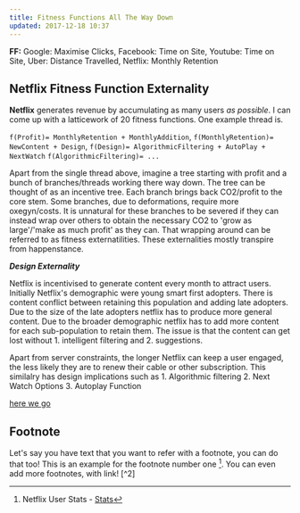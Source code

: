 ```yaml
---
title: Fitness Functions All The Way Down 
updated: 2017-12-18 10:37
---
```


**FF:** Google: Maximise Clicks, Facebook: Time on Site, Youtube: Time on Site, Uber: Distance Travelled, Netflix: Monthly Retention

## Netflix Fitness Function Externality 

**Netflix** generates revenue by accumulating as many users _as possible_. I can come up with a latticework of 20 <span title="This is a tooltip example">fitness functions</span>. One example thread is. 

`f(Profit)= MonthlyRetention + MonthlyAddition`, 
`f(MonthlyRetention)= NewContent + Design`, 
`f(Design)= AlgorithmicFiltering + AutoPlay + NextWatch`
`f(AlgorithmicFiltering)= ...`

Apart from the single thread above, imagine a tree starting with profit and a bunch of branches/threads working there way down. The tree can be thought of as an incentive tree. Each branch brings back CO2/profit to the core stem. Some branches, due to deformations, require more oxegyn/costs. It is unnatural for these branches to be severed if they can instead wrap over others to obtain the necessary CO2 to 'grow as large'/'make as much profit' as they can. That wrapping around can be referred to as fitness externatilities. These externalities mostly transpire from happenstance. 

**_Design Externality_**  

Netflix is incentivised to generate content every month to attract users. Initially Netflix's demographic were young smart first adopters. There is content conflict between retaining this population and adding late adopters. Due to the size of the late adopters netflix has to produce more general content. Due to the broader demographic netflix has to add more content for each sub-population to retain them. The issue is that the content can get lost without 1. intelligent filtering and 2. suggestions. 

Apart from server constraints, the longer Netflix can keep a user engaged, the less likely they are to renew their cable or other subscription. This similalry has design implications such as 1. Algorithmic filtering  2. Next Watch Options 3. Autoplay Function

[here we go](http://www.example.com) 

<div class="divider"></div>

## Footnote

Let's say you have text that you want to refer with a footnote, you can do that too! This is an example for the footnote number one [^1]. You can even add more footnotes, with link! [^2]

<div class="divider"></div>

[^1]: Netflix User Stats - [Stats](https://www.statista.com/statistics/250934/quarterly-number-of-netflix-streaming-subscribers-worldwide/)
[^1]: Netflix User Stats - [Stats](https://www.statista.com/statistics/250934/quarterly-number-of-netflix-streaming-subscribers-worldwide/)
[^1]: Netflix User Stats - [Stats](https://www.statista.com/statistics/250934/quarterly-number-of-netflix-streaming-subscribers-worldwide/)
[^1]: Netflix User Stats - [Stats](https://www.statista.com/statistics/250934/quarterly-number-of-netflix-streaming-subscribers-worldwide/)
[^1]: Netflix User Stats - [Stats](https://www.statista.com/statistics/250934/quarterly-number-of-netflix-streaming-subscribers-worldwide/)
[^1]: Netflix User Stats - [Stats](https://www.statista.com/statistics/250934/quarterly-number-of-netflix-streaming-subscribers-worldwide/)
[^1]: Netflix User Stats - [Stats](https://www.statista.com/statistics/250934/quarterly-number-of-netflix-streaming-subscribers-worldwide/)
[^1]: Netflix User Stats - [Stats](https://www.statista.com/statistics/250934/quarterly-number-of-netflix-streaming-subscribers-worldwide/)
[^1]: Netflix User Stats - [Stats](https://www.statista.com/statistics/250934/quarterly-number-of-netflix-streaming-subscribers-worldwide/)
[^1]: Netflix User Stats - [Stats](https://www.statista.com/statistics/250934/quarterly-number-of-netflix-streaming-subscribers-worldwide/)
[^1]: Netflix User Stats - [Stats](https://www.statista.com/statistics/250934/quarterly-number-of-netflix-streaming-subscribers-worldwide/)
[^1]: Netflix User Stats - [Stats](https://www.statista.com/statistics/250934/quarterly-number-of-netflix-streaming-subscribers-worldwide/)
[^1]: Netflix User Stats - [Stats](https://www.statista.com/statistics/250934/quarterly-number-of-netflix-streaming-subscribers-worldwide/)
[^1]: Netflix User Stats - [Stats](https://www.statista.com/statistics/250934/quarterly-number-of-netflix-streaming-subscribers-worldwide/)
[^1]: Netflix User Stats - [Stats](https://www.statista.com/statistics/250934/quarterly-number-of-netflix-streaming-subscribers-worldwide/)
[^1]: Netflix User Stats - [Stats](https://www.statista.com/statistics/250934/quarterly-number-of-netflix-streaming-subscribers-worldwide/)
[^1]: Netflix User Stats - [Stats](https://www.statista.com/statistics/250934/quarterly-number-of-netflix-streaming-subscribers-worldwide/)
[^1]: Netflix User Stats - [Stats](https://www.statista.com/statistics/250934/quarterly-number-of-netflix-streaming-subscribers-worldwide/)
[^1]: Netflix User Stats - [Stats](https://www.statista.com/statistics/250934/quarterly-number-of-netflix-streaming-subscribers-worldwide/)
[^1]: Netflix User Stats - [Stats](https://www.statista.com/statistics/250934/quarterly-number-of-netflix-streaming-subscribers-worldwide/)

